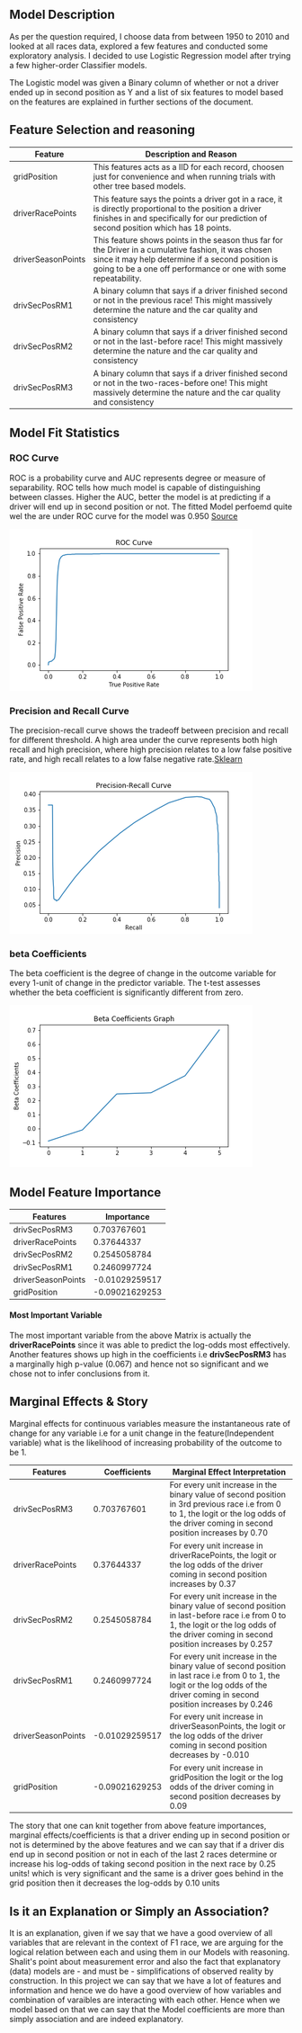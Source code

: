 
## Model Description 

As per the question required, I choose data from between 1950 to 2010 and looked at all races data, explored a few features and conducted some exploratory analysis. I decided to use Logistic Regression model after trying a few higher-order Classifier models. 

The Logistic model was given a Binary column of whether or not a driver ended up in second position as Y and a list of six features to model based on the features are explained in further sections of the document. 

## Feature Selection and reasoning

| Feature            	| Description and Reason                                                                                                                                                                                                                                                                                   	|
|--------------------	|----------------------------------------------------------------------------------------------------------------------------------------------------------------------------------------------------------------------------------------------------------------------------------------------------------	|
| gridPosition           	| This features acts as a IID for each record, choosen just for convenience and when running trials with other tree based models.                                                                                                                                                                  	|
| driverRacePoints   	| This feature says the points a driver got in a race, it is directly proportional to the position a driver finishes in and specifically for our prediction of second position which has 18 points.                                                                                                        	|
| driverSeasonPoints 	| This feature shows points in the season thus far for the Driver in a cumulative fashion, it was chosen since it may help determine if a second position is going to be a one off performance or one with some repeatability.                                                                             	|
| drivSecPosRM1      	| A binary column that says if a driver finished second or not in the previous race! This might massively determine the nature and the car quality and consistency                                                                                                                                         	|
| drivSecPosRM2      	| A binary column that says if a driver finished second or not in the last-before race! This might massively determine the nature and the car quality and consistency                                                                                                                                      	|
| drivSecPosRM3      	| A binary column that says if a driver finished second or not in the two-races-before one! This might massively determine the nature and the car quality and consistency                                                                                                                                  	|


## Model Fit Statistics

### ROC Curve
ROC is a probability curve and AUC represents degree or measure of separability. ROC tells how much model is capable of distinguishing between classes. Higher the AUC, better the model is at predicting if a driver will end up in second position or not. The fitted Model perfoemd quite wel the are under ROC curve for the model was 0.950 [Source](https://machinelearningmastery.com/roc-curves-and-precision-recall-curves-for-classification-in-python/)

![Q1_ROC_curve](https://github.com/QMSS-GR5069-Spring2021/group-project-group_3_let-s_go_hamilton/blob/main/reports/figures/Q1_roc_curve.png)

### Precision and Recall Curve
The precision-recall curve shows the tradeoff between precision and recall for different threshold. A high area under the curve represents both high recall and high precision, where high precision relates to a low false positive rate, and high recall relates to a low false negative rate.[Sklearn](https://scikit-learn.org/stable/auto_examples/model_selection/plot_precision_recall.html)

![Q1_precision_recall_curve](https://github.com/QMSS-GR5069-Spring2021/group-project-group_3_let-s_go_hamilton/blob/main/reports/figures/Q1_precision_recall_curve.png)

### beta Coefficients


The beta coefficient is the degree of change in the outcome variable for every 1-unit of change in the predictor variable. The t-test assesses whether the beta coefficient is significantly different from zero.

![Q1_beta_coefficients](https://github.com/QMSS-GR5069-Spring2021/group-project-group_3_let-s_go_hamilton/blob/main/reports/figures/Q1_beta_coefficients.png)


## Model Feature Importance 

| Features           	| Importance     	|
|--------------------	|----------------	|
| drivSecPosRM3      	| 0.703767601    	|
| driverRacePoints   	| 0.37644337     	|
| drivSecPosRM2      	| 0.2545058784   	|
| drivSecPosRM1      	| 0.2460997724   	|
| driverSeasonPoints 	| -0.01029259517 	|
| gridPosition       	| -0.09021629253 	|


#### Most Important Variable 

The most important variable from the above Matrix is actually the **driverRacePoints** since it was able to predict the log-odds most effectively. Another features shows up high in the coefficients i.e **drivSecPosRM3** has a marginally high p-value (0.067) and hence not so significant and we chose not to infer conclusions from it.

## Marginal Effects & Story

Marginal effects for continuous variables measure the instantaneous rate of change for any variable i.e for a unit change in the feature(Independent variable) what is the likelihood of increasing probability of the outcome to be 1.

| Features           	| Coefficients   	| Marginal Effect Interpretation                                                                                                                                                           	|
|--------------------	|----------------	|------------------------------------------------------------------------------------------------------------------------------------------------------------------------------------------	|
| drivSecPosRM3      	| 0.703767601    	| For every unit increase in the binary value of second position in 3rd previous race i.e from 0 to 1, the logit or the log odds of the driver coming in second position increases by 0.70 	|
| driverRacePoints   	| 0.37644337     	| For every unit increase in driverRacePoints, the logit or the log odds of the driver coming in second position increases by 0.37                                                         	|
| drivSecPosRM2      	| 0.2545058784   	| For every unit increase in the binary value of second position in last-before race i.e from 0 to 1, the logit or the log odds of the driver coming in second position increases by 0.257 	|
| drivSecPosRM1      	| 0.2460997724   	| For every unit increase in the binary value of second position in last race i.e from 0 to 1, the logit or the log odds of the driver coming in second position increases by 0.246        	|
| driverSeasonPoints 	| -0.01029259517 	| For every unit increase in driverSeasonPoints, the logit or the log odds of the driver coming in second position decreases by -0.010                                                     	|
| gridPosition       	| -0.09021629253 	| For every unit increase in gridPosition  the logit or the log odds of the driver coming in second position decreases by 0.09                                                             	|



The story that one can knit together from above feature importances, marginal effects/coefficients is that a driver ending up in second position or not is determined by the above features and we can say that if a driver dis end up in second position or not in each of the last 2 races determine or increase his log-odds of taking second position in the next race by 0.25 units! which is very significant and the same is a driver goes behind in the grid position then it decreases the log-odds by 0.10 units

## Is it an Explanation or Simply an Association?

It is an explanation, given if we say that we have a good overview of all variables that are relevant in the context of F1 race, we are arguing for the logical relation between each and using them in our Models with reasoning. Shalit's point about measurement error and also the fact that explanatory (data) models are - and must be - simplifications of observed reality by construction. In this project we can say that we have a lot of features and information and hence we do have a good overview of how variables and combination of varaibles are interacting with each other. Hence when we model based on that we can say that the Model coefficients are more than simply association and are indeed explanatory. 

